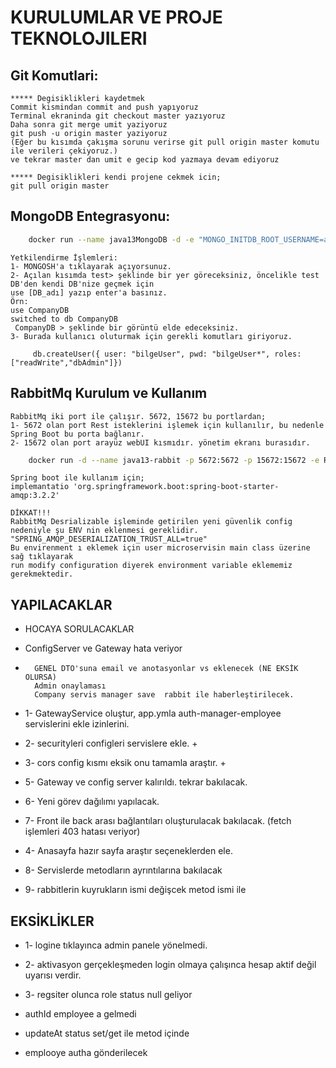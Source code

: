 # KURULUMLAR VE PROJE TEKNOLOJILERI

## Git Komutlari:
   
    ***** Degisiklikleri kaydetmek
    Commit kismindan commit and push yapıyoruz
    Terminal ekraninda git checkout master yazıyoruz
    Daha sonra git merge umit yaziyoruz
    git push -u origin master yaziyoruz
    (Eğer bu kısımda çakışma sorunu verirse git pull origin master komutu ile verileri çekiyoruz.)
    ve tekrar master dan umit e gecip kod yazmaya devam ediyoruz
 
    ***** Degisiklikleri kendi projene cekmek icin;
    git pull origin master

## MongoDB Entegrasyonu:

```bash
    docker run --name java13MongoDB -d -e "MONGO_INITDB_ROOT_USERNAME=admin" -e "MONGO_INITDB_ROOT_PASSWORD=root" -p 27017:27017 mongo:jammy 
```

    Yetkilendirme İşlemleri:
    1- MONGOSH'a tıklayarak açıyorsunuz.
    2- Açılan kısımda test> şeklinde bir yer göreceksiniz, öncelikle test DB'den kendi DB'nize geçmek için 
    use [DB_adı] yazıp enter'a basınız.
    Örn: 
    use CompanyDB
    switched to db CompanyDB
     CompanyDB > şeklinde bir görüntü elde edeceksiniz.
    3- Burada kullanıcı oluturmak için gerekli komutları giriyoruz.

```
     db.createUser({ user: "bilgeUser", pwd: "bilgeUser*", roles: ["readWrite","dbAdmin"]})
```

## RabbitMq Kurulum ve Kullanım
    RabbitMq iki port ile çalışır. 5672, 15672 bu portlardan;
    1- 5672 olan port Rest isteklerini işlemek için kullanılır, bu nedenle Spring Boot bu porta bağlanır.
    2- 15672 olan port arayüz webUI kısmıdır. yönetim ekranı burasıdır.


```bash
    docker run -d --name java13-rabbit -p 5672:5672 -p 15672:15672 -e RABBITMQ_DEFAULT_USER=admin -e RABBITMQ_DEFAULT_PASS=root rabbitmq:3-management
```

    Spring boot ile kullanım için;
    implemantatio 'org.springframework.boot:spring-boot-starter-amqp:3.2.2'

    DİKKAT!!!
    RabbitMq Desrializable işleminde getirilen yeni güvenlik config nedeniyle şu ENV nin eklenmesi gereklidir. 
    "SPRING_AMQP_DESERIALIZATION_TRUST_ALL=true" 
    Bu envirenment ı eklemek için user microservisin main class üzerine sağ tıklayarak
    run modify configuration diyerek environment variable eklememiz gerekmektedir.

## YAPILACAKLAR
- HOCAYA SORULACAKLAR

- ConfigServer ve Gateway hata veriyor
-       GENEL DTO'suna email ve anotasyonlar vs eklenecek (NE EKSİK OLURSA)
        Admin onaylaması
        Company servis manager save  rabbit ile haberleştirilecek.  
- 1- GatewayService oluştur, app.ymla auth-manager-employee servislerini ekle izinlerini.
- 2- securityleri configleri servislere ekle. +
- 3- cors config kısmı eksik onu tamamla araştır. +
- 5- Gateway ve config server kalırıldı. tekrar bakılacak.

- 6- Yeni görev dağılımı yapılacak.
- 7- Front ile back arası bağlantıları oluşturulacak bakılacak. (fetch işlemleri 403 hatası veriyor)
- 4- Anasayfa hazır sayfa araştır seçeneklerden ele.
- 8- Servislerde metodların ayrıntılarına bakılacak
- 9- rabbitlerin kuyrukların ismi değişcek metod ismi ile


## EKSİKLİKLER

- 1- logine tıklayınca admin panele yönelmedi.
- 2- aktivasyon gerçekleşmeden login olmaya çalışınca hesap aktif değil uyarısı verdir.
- 3- regsiter olunca role status null geliyor 

- authId employee a gelmedi
- updateAt status set/get ile metod içinde
- emplooye autha gönderilecek 
     